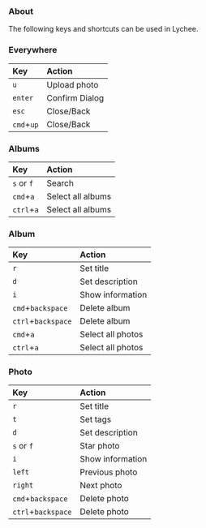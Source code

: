 ### About

The following keys and shortcuts can be used in Lychee.

### Everywhere
| Key | Action |
|:-----------|:------------|
| `u` | Upload photo |
| `enter` | Confirm Dialog |
| `esc` | Close/Back |
| `cmd`+`up` | Close/Back |

### Albums
| Key | Action |
|:-----------|:------------|
| `s` or `f` | Search |
| `cmd`+`a` | Select all albums |
| `ctrl`+`a` | Select all albums |

### Album
| Key | Action |
|:-----------|:------------|
| `r` | Set title |
| `d` | Set description |
| `i` | Show information |
| `cmd`+`backspace` | Delete album |
| `ctrl`+`backspace` | Delete album |
| `cmd`+`a` | Select all photos |
| `ctrl`+`a` | Select all photos |

### Photo
| Key | Action |
|:-----------|:------------|
| `r` | Set title |
| `t` | Set tags |
| `d` | Set description |
| `s` or `f` | Star photo |
| `i` | Show information |
| `left` | Previous photo |
| `right` | Next photo |
| `cmd`+`backspace` | Delete photo |
| `ctrl`+`backspace` | Delete photo |